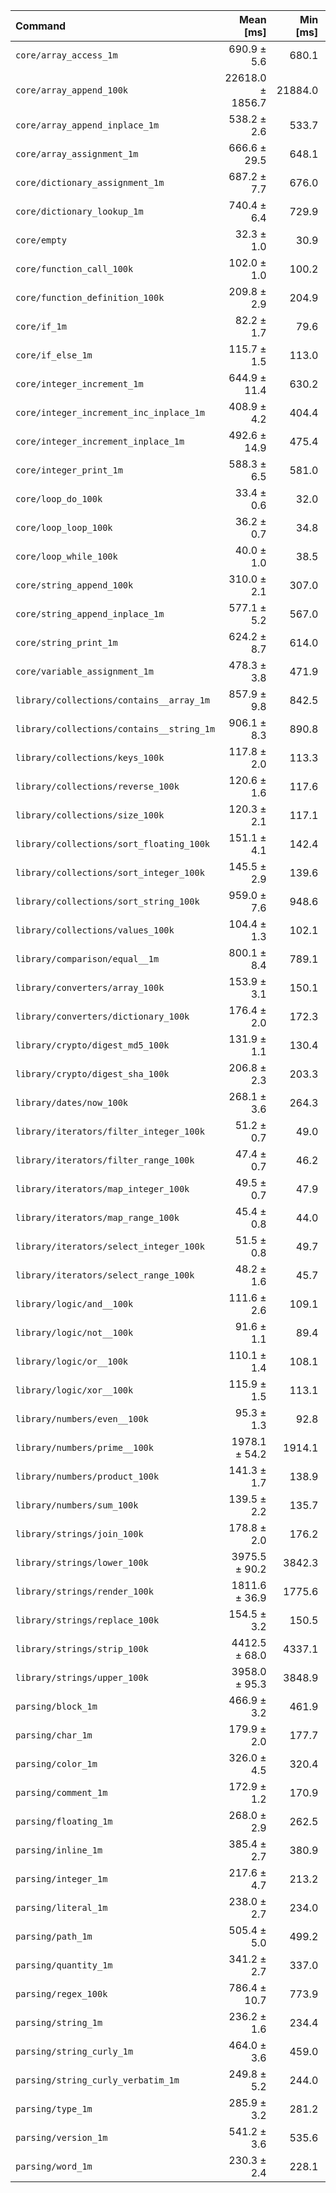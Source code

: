 | Command | Mean [ms] | Min [ms] | Max [ms] |
|:---|---:|---:|---:|
| `core/array_access_1m` | 690.9 ± 5.6 | 680.1 | 699.9 | 21.39 ± 0.68 |
| `core/array_append_100k` | 22618.0 ± 1856.7 | 21884.0 | 27897.7 | 700.22 ± 61.42 |
| `core/array_append_inplace_1m` | 538.2 ± 2.6 | 533.7 | 542.1 | 16.66 ± 0.52 |
| `core/array_assignment_1m` | 666.6 ± 29.5 | 648.1 | 747.6 | 20.64 ± 1.12 |
| `core/dictionary_assignment_1m` | 687.2 ± 7.7 | 676.0 | 698.5 | 21.28 ± 0.70 |
| `core/dictionary_lookup_1m` | 740.4 ± 6.4 | 729.9 | 750.6 | 22.92 ± 0.74 |
| `core/empty` | 32.3 ± 1.0 | 30.9 | 38.1 |
| `core/function_call_100k` | 102.0 ± 1.0 | 100.2 | 104.5 | 3.16 ± 0.10 |
| `core/function_definition_100k` | 209.8 ± 2.9 | 204.9 | 215.0 | 6.50 ± 0.22 |
| `core/if_1m` | 82.2 ± 1.7 | 79.6 | 89.4 | 2.54 ± 0.10 |
| `core/if_else_1m` | 115.7 ± 1.5 | 113.0 | 118.2 | 3.58 ± 0.12 |
| `core/integer_increment_1m` | 644.9 ± 11.4 | 630.2 | 662.7 | 19.96 ± 0.71 |
| `core/integer_increment_inc_inplace_1m` | 408.9 ± 4.2 | 404.4 | 416.4 | 12.66 ± 0.41 |
| `core/integer_increment_inplace_1m` | 492.6 ± 14.9 | 475.4 | 529.5 | 15.25 ± 0.66 |
| `core/integer_print_1m` | 588.3 ± 6.5 | 581.0 | 602.5 | 18.21 ± 0.60 |
| `core/loop_do_100k` | 33.4 ± 0.6 | 32.0 | 34.9 | 1.03 ± 0.04 |
| `core/loop_loop_100k` | 36.2 ± 0.7 | 34.8 | 39.3 | 1.12 ± 0.04 |
| `core/loop_while_100k` | 40.0 ± 1.0 | 38.5 | 45.4 | 1.24 ± 0.05 |
| `core/string_append_100k` | 310.0 ± 2.1 | 307.0 | 313.5 | 9.60 ± 0.30 |
| `core/string_append_inplace_1m` | 577.1 ± 5.2 | 567.0 | 586.1 | 17.86 ± 0.58 |
| `core/string_print_1m` | 624.2 ± 8.7 | 614.0 | 638.5 | 19.32 ± 0.66 |
| `core/variable_assignment_1m` | 478.3 ± 3.8 | 471.9 | 483.3 | 14.81 ± 0.47 |
| `library/collections/contains__array_1m` | 857.9 ± 9.8 | 842.5 | 875.9 | 26.56 ± 0.88 |
| `library/collections/contains__string_1m` | 906.1 ± 8.3 | 890.8 | 914.1 | 28.05 ± 0.90 |
| `library/collections/keys_100k` | 117.8 ± 2.0 | 113.3 | 123.9 | 3.65 ± 0.13 |
| `library/collections/reverse_100k` | 120.6 ± 1.6 | 117.6 | 124.3 | 3.73 ± 0.13 |
| `library/collections/size_100k` | 120.3 ± 2.1 | 117.1 | 126.4 | 3.72 ± 0.13 |
| `library/collections/sort_floating_100k` | 151.1 ± 4.1 | 142.4 | 159.4 | 4.68 ± 0.19 |
| `library/collections/sort_integer_100k` | 145.5 ± 2.9 | 139.6 | 154.7 | 4.50 ± 0.17 |
| `library/collections/sort_string_100k` | 959.0 ± 7.6 | 948.6 | 972.6 | 29.69 ± 0.95 |
| `library/collections/values_100k` | 104.4 ± 1.3 | 102.1 | 107.6 | 3.23 ± 0.11 |
| `library/comparison/equal__1m` | 800.1 ± 8.4 | 789.1 | 812.6 | 24.77 ± 0.81 |
| `library/converters/array_100k` | 153.9 ± 3.1 | 150.1 | 161.8 | 4.76 ± 0.17 |
| `library/converters/dictionary_100k` | 176.4 ± 2.0 | 172.3 | 180.6 | 5.46 ± 0.18 |
| `library/crypto/digest_md5_100k` | 131.9 ± 1.1 | 130.4 | 135.0 | 4.08 ± 0.13 |
| `library/crypto/digest_sha_100k` | 206.8 ± 2.3 | 203.3 | 212.7 | 6.40 ± 0.21 |
| `library/dates/now_100k` | 268.1 ± 3.6 | 264.3 | 273.0 | 8.30 ± 0.28 |
| `library/iterators/filter_integer_100k` | 51.2 ± 0.7 | 49.0 | 53.1 | 1.59 ± 0.05 |
| `library/iterators/filter_range_100k` | 47.4 ± 0.7 | 46.2 | 49.7 | 1.47 ± 0.05 |
| `library/iterators/map_integer_100k` | 49.5 ± 0.7 | 47.9 | 51.3 | 1.53 ± 0.05 |
| `library/iterators/map_range_100k` | 45.4 ± 0.8 | 44.0 | 49.4 | 1.40 ± 0.05 |
| `library/iterators/select_integer_100k` | 51.5 ± 0.8 | 49.7 | 53.6 | 1.60 ± 0.05 |
| `library/iterators/select_range_100k` | 48.2 ± 1.6 | 45.7 | 53.1 | 1.49 ± 0.07 |
| `library/logic/and__100k` | 111.6 ± 2.6 | 109.1 | 122.6 | 3.46 ± 0.13 |
| `library/logic/not__100k` | 91.6 ± 1.1 | 89.4 | 94.0 | 2.84 ± 0.09 |
| `library/logic/or__100k` | 110.1 ± 1.4 | 108.1 | 112.6 | 3.41 ± 0.11 |
| `library/logic/xor__100k` | 115.9 ± 1.5 | 113.1 | 118.9 | 3.59 ± 0.12 |
| `library/numbers/even__100k` | 95.3 ± 1.3 | 92.8 | 97.9 | 2.95 ± 0.10 |
| `library/numbers/prime__100k` | 1978.1 ± 54.2 | 1914.1 | 2062.0 | 61.24 ± 2.53 |
| `library/numbers/product_100k` | 141.3 ± 1.7 | 138.9 | 145.7 | 4.37 ± 0.15 |
| `library/numbers/sum_100k` | 139.5 ± 2.2 | 135.7 | 146.3 | 4.32 ± 0.15 |
| `library/strings/join_100k` | 178.8 ± 2.0 | 176.2 | 183.0 | 5.54 ± 0.18 |
| `library/strings/lower_100k` | 3975.5 ± 90.2 | 3842.3 | 4056.3 | 123.08 ± 4.72 |
| `library/strings/render_100k` | 1811.6 ± 36.9 | 1775.6 | 1899.6 | 56.09 ± 2.08 |
| `library/strings/replace_100k` | 154.5 ± 3.2 | 150.5 | 161.9 | 4.78 ± 0.18 |
| `library/strings/strip_100k` | 4412.5 ± 68.0 | 4337.1 | 4540.7 | 136.60 ± 4.72 |
| `library/strings/upper_100k` | 3958.0 ± 95.3 | 3848.9 | 4064.4 | 122.53 ± 4.80 |
| `parsing/block_1m` | 466.9 ± 3.2 | 461.9 | 472.7 | 14.45 ± 0.46 |
| `parsing/char_1m` | 179.9 ± 2.0 | 177.7 | 186.6 | 5.57 ± 0.18 |
| `parsing/color_1m` | 326.0 ± 4.5 | 320.4 | 333.3 | 10.09 ± 0.34 |
| `parsing/comment_1m` | 172.9 ± 1.2 | 170.9 | 175.2 | 5.35 ± 0.17 |
| `parsing/floating_1m` | 268.0 ± 2.9 | 262.5 | 274.2 | 8.30 ± 0.27 |
| `parsing/inline_1m` | 385.4 ± 2.7 | 380.9 | 391.1 | 11.93 ± 0.38 |
| `parsing/integer_1m` | 217.6 ± 4.7 | 213.2 | 231.1 | 6.74 ± 0.25 |
| `parsing/literal_1m` | 238.0 ± 2.7 | 234.0 | 243.7 | 7.37 ± 0.24 |
| `parsing/path_1m` | 505.4 ± 5.0 | 499.2 | 513.1 | 15.65 ± 0.51 |
| `parsing/quantity_1m` | 341.2 ± 2.7 | 337.0 | 344.6 | 10.56 ± 0.34 |
| `parsing/regex_100k` | 786.4 ± 10.7 | 773.9 | 808.5 | 24.35 ± 0.82 |
| `parsing/string_1m` | 236.2 ± 1.6 | 234.4 | 239.7 | 7.31 ± 0.23 |
| `parsing/string_curly_1m` | 464.0 ± 3.6 | 459.0 | 468.7 | 14.36 ± 0.46 |
| `parsing/string_curly_verbatim_1m` | 249.8 ± 5.2 | 244.0 | 263.6 | 7.73 ± 0.29 |
| `parsing/type_1m` | 285.9 ± 3.2 | 281.2 | 291.7 | 8.85 ± 0.29 |
| `parsing/version_1m` | 541.2 ± 3.6 | 535.6 | 546.7 | 16.76 ± 0.53 |
| `parsing/word_1m` | 230.3 ± 2.4 | 228.1 | 236.8 | 7.13 ± 0.23 |
